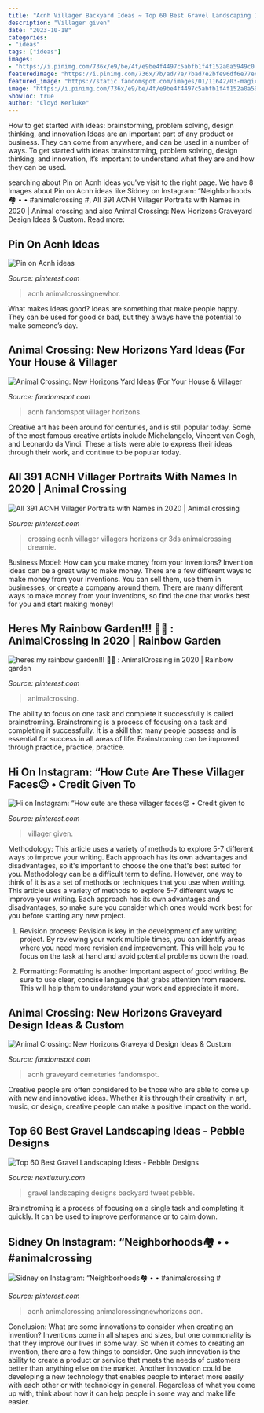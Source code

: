 ```yaml
---
title: "Acnh Villager Backyard Ideas ~ Top 60 Best Gravel Landscaping Ideas"
description: "Villager given"
date: "2023-10-18"
categories:
- "ideas"
tags: ["ideas"]
images:
- "https://i.pinimg.com/736x/e9/be/4f/e9be4f4497c5abfb1f4f152a0a5949c0.jpg"
featuredImage: "https://i.pinimg.com/736x/7b/ad/7e/7bad7e2bfe96df6e77ec727d683dd925.jpg"
featured_image: "https://static.fandomspot.com/images/01/11642/03-magical-yard-acnh-screenshot.jpg"
image: "https://i.pinimg.com/736x/e9/be/4f/e9be4f4497c5abfb1f4f152a0a5949c0.jpg"
ShowToc: true
author: "Cloyd Kerluke"
---
```



How to get started with ideas: brainstorming, problem solving, design thinking, and innovation
Ideas are an important part of any product or business. They can come from anywhere, and can be used in a number of ways. To get started with ideas brainstorming, problem solving, design thinking, and innovation, it’s important to understand what they are and how they can be used.

	

		
searching about Pin on Acnh ideas you've visit to the right page. We have 8 Images about Pin on Acnh ideas like Sidney on Instagram: “Neighborhoods🏘 • • #animalcrossing #, All 391 ACNH Villager Portraits with Names in 2020 | Animal crossing and also Animal Crossing: New Horizons Graveyard Design Ideas &amp; Custom. Read more:
		
    
## Pin On Acnh Ideas

<img loading=lazy src="https://i.pinimg.com/736x/68/26/e3/6826e30ec855a4a78b1b2d8cf4a88e08.jpg" onerror="this.onerror=null;this.src='https://tse4.mm.bing.net/th?id=OIP.IjHkIhUlaqSGwyTSvdfE8gHaJQ&amp;pid=15.1';" alt="Pin on Acnh ideas">

_Source: pinterest.com_

>acnh animalcrossingnewhor. 

	

What makes ideas good?
Ideas are something that make people happy. They can be used for good or bad, but they always have the potential to make someone’s day.

    
## Animal Crossing: New Horizons Yard Ideas (For Your House &amp; Villager

<img loading=lazy src="https://static.fandomspot.com/images/01/11642/03-magical-yard-acnh-screenshot.jpg" onerror="this.onerror=null;this.src='https://tse3.mm.bing.net/th?id=OIP.NbPqzjb9ohOULotCFbPirgHaEK&amp;pid=15.1';" alt="Animal Crossing: New Horizons Yard Ideas (For Your House &amp; Villager">

_Source: fandomspot.com_

>acnh fandomspot villager horizons. 

	

Creative art has been around for centuries, and is still popular today. Some of the most famous creative artists include Michelangelo, Vincent van Gogh, and Leonardo da Vinci. These artists were able to express their ideas through their work, and continue to be popular today.

    
## All 391 ACNH Villager Portraits With Names In 2020 | Animal Crossing

<img loading=lazy src="https://i.pinimg.com/736x/d7/1c/f8/d71cf889f99932e600fc6f032279c8ec.jpg" onerror="this.onerror=null;this.src='https://tse2.mm.bing.net/th?id=OIP.IIDpasGQCry4K5uqw7DnBAHaJl&amp;pid=15.1';" alt="All 391 ACNH Villager Portraits with Names in 2020 | Animal crossing">

_Source: pinterest.com_

>crossing acnh villager villagers horizons qr 3ds animalcrossing dreamie. 

	

Business Model: How can you make money from your inventions?
Invention ideas can be a great way to make money. There are a few different ways to make money from your inventions. You can sell them, use them in businesses, or create a company around them. There are many different ways to make money from your inventions, so find the one that works best for you and start making money!

    
## Heres My Rainbow Garden!!! 🌷🌈 : AnimalCrossing In 2020 | Rainbow Garden

<img loading=lazy src="https://i.pinimg.com/736x/49/86/3c/49863c64824d9942cd5d207a66858035.jpg" onerror="this.onerror=null;this.src='https://tse3.mm.bing.net/th?id=OIP.WjZ47lTqXcg-H_PFXcnjwAHaHa&amp;pid=15.1';" alt="heres my rainbow garden!!! 🌷🌈 : AnimalCrossing in 2020 | Rainbow garden">

_Source: pinterest.com_

>animalcrossing. 

	

The ability to focus on one task and complete it successfully is called brainstroming. Brainstroming is a process of focusing on a task and completing it successfully. It is a skill that many people possess and is essential for success in all areas of life. Brainstroming can be improved through practice, practice, practice.

    
## Hi On Instagram: “How Cute Are These Villager Faces😍 • Credit Given To

<img loading=lazy src="https://i.pinimg.com/736x/e9/be/4f/e9be4f4497c5abfb1f4f152a0a5949c0.jpg" onerror="this.onerror=null;this.src='https://tse4.mm.bing.net/th?id=OIP.VdR8XAmhlXZdvg6kR5XPbAHaEK&amp;pid=15.1';" alt="Hi on Instagram: “How cute are these villager faces😍 • Credit given to">

_Source: pinterest.com_

>villager given. 

	

Methodology: This article uses a variety of methods to explore 5-7 different ways to improve your writing. Each approach has its own advantages and disadvantages, so it's important to choose the one that's best suited for you.
Methodology can be a difficult term to define. However, one way to think of it is as a set of methods or techniques that you use when writing. This article uses a variety of methods to explore 5-7 different ways to improve your writing. Each approach has its own advantages and disadvantages, so make sure you consider which ones would work best for you before starting any new project.
1) Revision process: Revision is key in the development of any writing project. By reviewing your work multiple times, you can identify areas where you need more revision and improvement. This will help you to focus on the task at hand and avoid potential problems down the road.

2) Formatting: Formatting is another important aspect of good writing. Be sure to use clear, concise language that grabs attention from readers. This will help them to understand your work and appreciate it more.

    
## Animal Crossing: New Horizons Graveyard Design Ideas &amp; Custom

<img loading=lazy src="https://static.fandomspot.com/images/02/11891/09-skeleton-cemetery-idea-acnh.jpg" onerror="this.onerror=null;this.src='https://tse1.mm.bing.net/th?id=OIP.dHdKkbAGEL6m_DPpuftMugHaEK&amp;pid=15.1';" alt="Animal Crossing: New Horizons Graveyard Design Ideas &amp; Custom">

_Source: fandomspot.com_

>acnh graveyard cemeteries fandomspot. 

	

Creative people are often considered to be those who are able to come up with new and innovative ideas. Whether it is through their creativity in art, music, or design, creative people can make a positive impact on the world.

    
## Top 60 Best Gravel Landscaping Ideas - Pebble Designs

<img loading=lazy src="http://nextluxury.com/wp-content/uploads/walkway-backyard-design-ideas-gravel-landscaping.jpg" onerror="this.onerror=null;this.src='https://tse4.mm.bing.net/th?id=OIP.6d3LOlts2T7CcIyBYeZQ1AHaJQ&amp;pid=15.1';" alt="Top 60 Best Gravel Landscaping Ideas - Pebble Designs">

_Source: nextluxury.com_

>gravel landscaping designs backyard tweet pebble. 

	

Brainstroming is a process of focusing on a single task and completing it quickly. It can be used to improve performance or to calm down.

    
## Sidney On Instagram: “Neighborhoods🏘 • • #animalcrossing #

<img loading=lazy src="https://i.pinimg.com/736x/7b/ad/7e/7bad7e2bfe96df6e77ec727d683dd925.jpg" onerror="this.onerror=null;this.src='https://tse1.mm.bing.net/th?id=OIP.-_Tw44SK8H8yxG6k-lK58gHaEK&amp;pid=15.1';" alt="Sidney on Instagram: “Neighborhoods🏘 • • #animalcrossing #">

_Source: pinterest.com_

>acnh animalcrossing animalcrossingnewhorizons acn. 

	

Conclusion: What are some innovations to consider when creating an invention?
Inventions come in all shapes and sizes, but one commonality is that they improve our lives in some way. So when it comes to creating an invention, there are a few things to consider. One such innovation is the ability to create a product or service that meets the needs of customers better than anything else on the market. Another innovation could be developing a new technology that enables people to interact more easily with each other or with technology in general. Regardless of what you come up with, think about how it can help people in some way and make life easier.

